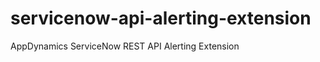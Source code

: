 servicenow-api-alerting-extension
=================================

AppDynamics ServiceNow REST API Alerting Extension
